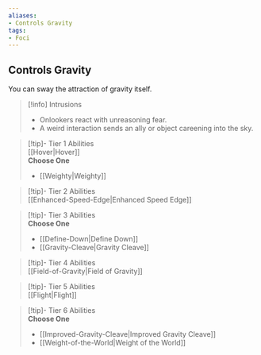 ```yaml
---
aliases:
- Controls Gravity
tags:
- Foci
---
```


  
## Controls Gravity  
You can sway the attraction of gravity itself.  

>[!info] Intrusions  
>- Onlookers react with unreasoning fear.  
>- A weird interaction sends an ally or object careening into the sky.  


>[!tip]- Tier 1 Abilities  
> [[Hover|Hover]]  
> **Choose One**  
>- [[Weighty|Weighty]]  


>[!tip]- Tier 2 Abilities  
> [[Enhanced-Speed-Edge|Enhanced Speed Edge]]  


>[!tip]- Tier 3 Abilities  
> **Choose One**  
>- [[Define-Down|Define Down]]  
>- [[Gravity-Cleave|Gravity Cleave]]  


>[!tip]- Tier 4 Abilities  
> [[Field-of-Gravity|Field of Gravity]]  


>[!tip]- Tier 5 Abilities  
> [[Flight|Flight]]  


>[!tip]- Tier 6 Abilities  
> **Choose One**  
>- [[Improved-Gravity-Cleave|Improved Gravity Cleave]]  
>- [[Weight-of-the-World|Weight of the World]]